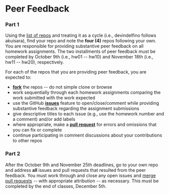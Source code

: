 # Peer Feedback

### Part 1

Using the [list of repos](https://github.com/WheatonWHALE/comp398/blob/master/student_repos.md) and treating it as a cycle (i.e., devindelfino follows akuisara), find your repo and note the **four (4)** repos following your own. You are responsible for providing substantive peer feedback on all homework assignments. The two installments of peer feedback must be completed by October 9th (i.e., hw01 -- hw10) and November 18th (i.e., hw11 -- hw20), respectively. 

For each of the repos that you are providing peer feedback, you are expected to:

* [**fork**](https://guides.github.com/activities/forking/) the repos -- do not simple clone or browse
* work sequentially through each homework assignments comparing the work submitted with the work expected
* use the GitHub [**issues**](https://guides.github.com/features/issues/) feature to open/close/comment while providing substantive feedback regarding the assignment submissions
* give descriptive titles to each issue (e.g., use the homework number and a comment) and/or add labels
* where appropriate, make a [**pull request**](https://help.github.com/articles/using-pull-requests) for errors and omissions that you can fix or complete
* continue participating in comment discussions about your contributions to other repos

### Part 2

After the October 9th and November 25th deadlines, go to your own repo and address **all** issues and pull requests that resulted from the peer feedback. You must work through and close any open issues and [merge pull requests](https://help.github.com/articles/merging-a-pull-request) -- with appropriate attribution -- as necessary. This must be completed by the end of classes, December 5th.